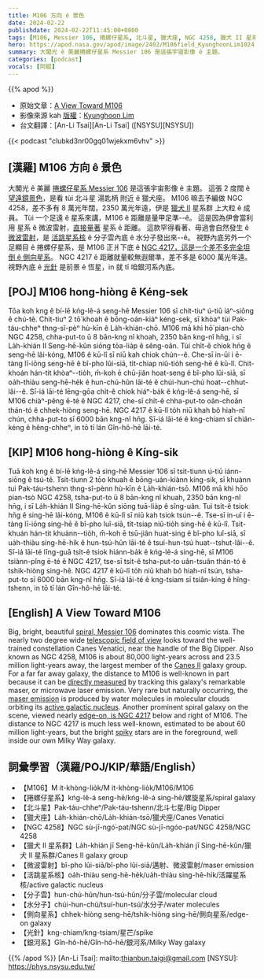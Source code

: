 ```yaml
---
title: M106 方向 ê 景色
date: 2024-02-22
publishdate: 2024-02-22T11:45:00+0800
tags: [M106, Messier 106, 捲螺仔星系, 北斗星, 獵犬座, NGC 4258, 獵犬 II 星系群, 微波雷射, 活跳星系核, 分子雲, 水分子, 側向星系, 光針, 銀河系]
hero: https://apod.nasa.gov/apod/image/2402/M106field_KyunghoonLim1024.jpg
summary: 大閣光 ê 美麗捲螺仔星系 Messier 106 是這張宇宙影像 ê 主題。
categories: [podcast]
vocals: [阿錕]
---
```


{{% apod %}}

- 原始文章：[A View Toward M106](https://apod.nasa.gov/apod/ap240222.html)
- 影像來源 kah [版權][copyright]：[Kyunghoon Lim](https://www.astrobin.com/users/lkh0460/)
- 台文翻譯：[An-Li Tsai][An-Li Tsai] ([NSYSU][NSYSU])

{{< podcast "clubkd3nr00gq01wjekxm6vhv" >}}

## [漢羅] M106 方向 ê 景色
大閣光 ê 美麗 [捲螺仔星系 Messier 106][spiral, Messier 106] 是這張宇宙影像 ê 主題。
這張 2 度闊 ê [望遠鏡景色][telescopic field of view]，是看 tùi 北斗星 湯匙柄 附近 ê 獵犬座。
M106 嘛去予編做 NGC 4258，差不多有 8 萬光年闊，2350 萬光年遠，伊是 [獵犬 II][Canes II] 星系群 上大粒 ê 成員。
Tùi 一个足遠 ê 星系來講，M106 ê 距離是量甲足準--ê。
這是因為伊會當利用 星系 ê 微波雷射，[直接量著][directly measured] 星系 ê 距離。
這款罕得看著、毋過會自然發生 ê [微波雷射][maser emission]，是 [活跳星系核][active galactic nucleus] ê 分子雲內底 ê 水分子發出來--ê。
視野內底另外一个足顯目 ê 捲螺仔星系，是 M106 正爿下底 ê [NGC 4217，這是一个差不多完全坦倒 ê 側向星系][edge-on, is NGC 4217]。
NGC 4217 ê 距離就量較無遐爾準，差不多是 6000 萬光年遠。
視野內底 ê [光針][spiky] 是前景 ê 恆星，in 就 tī 咱銀河系內底。

## [POJ] M106 hong-hiòng ê Kéng-sek
Tōa koh kng ê bí-lē kńg-lê-á seng-hē Messier 106 sī chit-tiuⁿ ú-tiū iáⁿ-siōng ê chú-tê.
Chit-tiuⁿ 2 tō͘ khoah ê bōng-oán-kiàⁿ kéng-sek, sī khòaⁿ tùi Pak-táu-chheⁿ thng-sî-pèⁿ hù-kīn ê La̍h-khián-chō.
M106 mā khì hō͘ pian-chò NGC 4258, chha-put-to ū 8 bān-kng nî khoah, 2350 bān kng-nî hn̄g, i sī La̍h-khián II Seng-hē-kûn siōng tōa-lia̍p ê sêng-oân.
Tùi chi̍t-ê chiok hn̄g ê seng-hē lâi-kóng, M106 ê kū-lî sī niū kah chiok chún--ê.
Che-sī in-ūi i ē-tàng lī-iōng seng-hē ê bî-pho lûi-siā, ti̍t-chiap niû-tio̍h seng-hē ê kū-lî.
Chit-khoán hán-tit khòaⁿ--tio̍h, m̄-koh ē chū-jiân hoat-seng ê bî-pho lûi-siā, sī oa̍h-thiàu seng-hē-he̍k ê hun-chú-hûn lāi-té ê chúi-hun-chú hoat--chhut-lâi--ê.
Sī-iá lāi-té lēng-gōa chi̍t-ê chiok hiáⁿ-ba̍k ê kńg-lê-á seng-hē, sī M106 chiàⁿ-pêng ē-té ê NGC 4217, che-sī chi̍t-ê chha-put-to oân-choân thán-tó ê chhek-hiòng seng-hē.
NGC 4217 ê kū-lî to̍h niū khah bô hiah-nī chún, chha-put-to sī 6000 bān kng-nî hn̄g.
Sī-iá lāi-té ê kng-chiam sī chiân-kéng ê hêng-chheⁿ, in tō tī lán Gîn-hô-hē lāi-té.

## [KIP] M106 hong-hiòng ê Kíng-sik
Tuā koh kng ê bí-lē kńg-lê-á sing-hē Messier 106 sī tsit-tiunn ú-tiū iánn-siōng ê tsú-tê.
Tsit-tiunn 2 tōo khuah ê bōng-uán-kiànn kíng-sik, sī khuànn tuì Pak-táu-tshenn thng-sî-pènn hù-kīn ê La̍h-khián-tsō.
M106 mā khì hōo pian-tsò NGC 4258, tsha-put-to ū 8 bān-kng nî khuah, 2350 bān kng-nî hn̄g, i sī La̍h-khián II Sing-hē-kûn siōng tuā-lia̍p ê sîng-uân.
Tuì tsi̍t-ê tsiok hn̄g ê sing-hē lâi-kóng, M106 ê kū-lî sī niū kah tsiok tsún--ê.
Tse-sī in-uī i ē-tàng lī-iōng sing-hē ê bî-pho luî-siā, ti̍t-tsiap niû-tio̍h sing-hē ê kū-lî.
Tsit-khuán hán-tit khuànn--tio̍h, m̄-koh ē tsū-jiân huat-sing ê bî-pho luî-siā, sī ua̍h-thiàu sing-hē-hi̍k ê hun-tsú-hûn lāi-té ê tsuí-hun-tsú huat--tshut-lâi--ê.
Sī-iá lāi-té līng-guā tsi̍t-ê tsiok hiánn-ba̍k ê kńg-lê-á sing-hē, sī M106 tsiànn-pîng ē-té ê NGC 4217, tse-sī tsi̍t-ê tsha-put-to uân-tsuân thán-tó ê tshik-hiòng sing-hē.
NGC 4217 ê kū-lî to̍h niū khah bô hiah-nī tsún, tsha-put-to sī 6000 bān kng-nî hn̄g.
Sī-iá lāi-té ê kng-tsiam sī tsiân-kíng ê hîng-tshenn, in tō tī lán Gîn-hô-hē lāi-té.

## [English] A View Toward M106
Big, bright, beautiful [spiral, Messier 106][spiral, Messier 106] dominates this cosmic vista.
The nearly two degree wide [telescopic field of view][telescopic field of view] looks toward the well-trained constellation Canes Venatici, near the handle of the Big Dipper.
Also known as NGC 4258, M106 is about 80,000 light-years across and 23.5 million light-years away, the largest member of the [Canes II][Canes II] galaxy group.
For a far far away galaxy, the distance to M106 is well-known in part because it can be [directly measured][directly measured] by tracking this galaxy's remarkable maser, or microwave laser emission.
Very rare but naturally occurring, the [maser emission][maser emission] is produced by water molecules in molecular clouds orbiting its [active galactic nucleus][active galactic nucleus].
Another prominent spiral galaxy on the scene, viewed nearly [edge-on, is NGC 4217][edge-on, is NGC 4217] below and right of M106.
The distance to NGC 4217 is much less well-known, estimated to be about 60 million light-years, but the bright [spiky][spiky] stars are in the foreground, well inside our own Milky Way galaxy.

## 詞彙學習（漢羅/POJ/KIP/華語/English）
- 【M106】M it-khòng-lio̍k/M it-khòng-lio̍k/M106/M106
- 【捲螺仔星系】kńg-lê-á seng-hē/kńg-lê-á sing-hē/螺旋星系/spiral galaxy
- 【北斗星】Pak-táu-chheⁿ/Pak-táu-tshenn/北斗七星/Big Dipper
- 【獵犬座】La̍h-khián-chō/La̍h-khián-tsō/獵犬座/Canes Venatici
- 【NGC 4258】NGC sù-jī-ngó͘-pat/NGC sù-jī-ngóo-pat/NGC 4258/NGC 4258
- 【獵犬 II 星系群】La̍h-khián jī Seng-hē-kûn/La̍h-khián jī Sing-hē-kûn/獵犬 II 星系群/Canes II galaxy group
- 【微波雷射】bî-pho lûi-siā/bî-pho lûi-siā/邁射、微波雷射/maser emission
- 【活跳星系核】oa̍h-thiàu seng-hē-he̍k/ua̍h-thiàu sing-hē-hi̍k/活躍星系核/active galactic nucleus
- 【分子雲】hun-chú-hûn/hun-tsú-hûn/分子雲/molecular cloud
- 【水分子】chúi-hun-chú/tsuí-hun-tsú/水分子/water molecules
- 【側向星系】chhek-hiòng seng-hē/tshik-hiòng sing-hē/側向星系/edge-on galaxy
- 【光針】kng-chiam/kng-tsiam/星芒/spike
- 【銀河系】Gîn-hô-hē/Gîn-hô-hē/銀河系/Milky Way galaxy

{{% /apod %}}
[An-Li Tsai]: mailto:thianbun.taigi@gmail.com
[NSYSU]: https://phys.nsysu.edu.tw/

[copyright]: https://apod.nasa.gov/apod/fap/lib/about_apod.html#srapply
[License]: https://creativecommons.org/licenses/by/3.0/

[spiral, Messier 106]:https://apod.nasa.gov/apod/ap210409.html
[telescopic field of view]:https://www.astrobin.com/bwc7h6/
[Canes II]:http://www.atlasoftheuniverse.com/galgrps/cvnii.html
[directly measured]:http://arxiv.org/abs/1307.6031
[maser emission]:https://en.wikipedia.org/wiki/Astrophysical_maser
[active galactic nucleus]:https://www.spacetelescope.org/news/heic1302/
[edge-on, is NGC 4217]:https://www.spacetelescope.org/images/potw1503a/
[spiky]:https://en.wikipedia.org/wiki/Diffraction_spike

